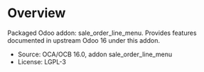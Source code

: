 # Overview

Packaged Odoo addon: sale_order_line_menu. Provides features documented in upstream Odoo 16 under this addon.

- Source: OCA/OCB 16.0, addon sale_order_line_menu
- License: LGPL-3
